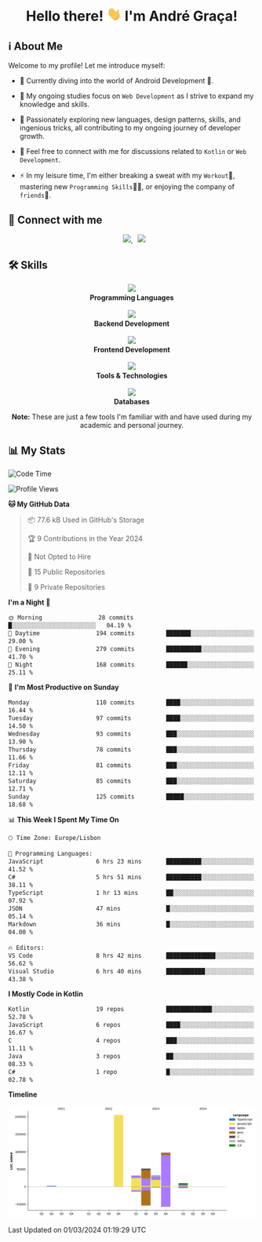 <h1 align="center">Hello there! <img src="https://raw.githubusercontent.com/ABSphreak/ABSphreak/master/gifs/Hi.gif" width="30"> I'm André Graça!</h1>

## ℹ️ About Me

Welcome to my profile! Let me introduce myself:

- 🔭 Currently diving into the world of Android Development 📱.

- 🌱 My ongoing studies focus on `Web Development` as I strive to expand my knowledge and skills.
 
- 🚀 Passionately exploring new languages, design patterns, skills, and ingenious tricks, all contributing to my ongoing journey of developer growth.

- 💬 Feel free to connect with me for discussions related to `Kotlin` or `Web Development`.

- ⚡ In my leisure time, I'm either breaking a sweat with my `Workout`💪, mastering new `Programming Skills`👨‍💻, or enjoying the company of `friends`👥.

## 🤝 Connect with me

<p align="center">
  <a style="margin-left: 10px;" target="_blank" href="mailto:sindrome.gracinha@gmail.com">
    <img width="50px" src="https://play-lh.googleusercontent.com/KSuaRLiI_FlDP8cM4MzJ23ml3og5Hxb9AapaGTMZ2GgR103mvJ3AAnoOFz1yheeQBBI">
  </a>
  <a style="margin-left: 10px;" target="_blank" href="https://twitter.com/Andre_Graca3">
    <img src="https://skillicons.dev/icons?i=twitter">
  </a>
</p>

## 🛠️ Skills

<div align="center">
  <p align="center">
    <img src="https://skillicons.dev/icons?i=kotlin,java,js,ts,python,c&perline=6" /><br/>
    <b>Programming Languages</b><br/><br/>
    <img src="https://skillicons.dev/icons?i=spring,nodejs,express&perline=5" /><br/>
    <b>Backend Development</b><br/><br/>
    <img src="https://skillicons.dev/icons?i=react,nextjs,html,css,bootstrap,tailwind&perline=6" /><br/>
    <b>Frontend Development</b><br/><br/>
    <img src="https://skillicons.dev/icons?i=docker,linux,bash,git,github,androidstudio,jenkins,postman&perline=9" /><br/>
    <b>Tools & Technologies</b><br/><br/>
    <img src="https://skillicons.dev/icons?i=postgres,mongodb&perline=2" /><br/>
    <b>Databases</b>
  </p> 
  <p align="center"><b>Note:</b> These are just a few tools I'm familiar with and have used during my academic and personal journey.</p>
</div>

## 📊 My Stats

<!--START_SECTION:waka-->
![Code Time](http://img.shields.io/badge/Code%20Time-709%20hrs%2042%20mins-blue)

![Profile Views](http://img.shields.io/badge/Profile%20Views-6-blue)

**🐱 My GitHub Data** 

> 📦 77.6 kB Used in GitHub's Storage 
 > 
> 🏆 9 Contributions in the Year 2024
 > 
> 🚫 Not Opted to Hire
 > 
> 📜 15 Public Repositories 
 > 
> 🔑 9 Private Repositories 
 > 
**I'm a Night 🦉** 

```text
🌞 Morning                28 commits          █░░░░░░░░░░░░░░░░░░░░░░░░   04.19 % 
🌆 Daytime                194 commits         ███████░░░░░░░░░░░░░░░░░░   29.00 % 
🌃 Evening                279 commits         ██████████░░░░░░░░░░░░░░░   41.70 % 
🌙 Night                  168 commits         ██████░░░░░░░░░░░░░░░░░░░   25.11 % 
```
📅 **I'm Most Productive on Sunday** 

```text
Monday                   110 commits         ████░░░░░░░░░░░░░░░░░░░░░   16.44 % 
Tuesday                  97 commits          ████░░░░░░░░░░░░░░░░░░░░░   14.50 % 
Wednesday                93 commits          ███░░░░░░░░░░░░░░░░░░░░░░   13.90 % 
Thursday                 78 commits          ███░░░░░░░░░░░░░░░░░░░░░░   11.66 % 
Friday                   81 commits          ███░░░░░░░░░░░░░░░░░░░░░░   12.11 % 
Saturday                 85 commits          ███░░░░░░░░░░░░░░░░░░░░░░   12.71 % 
Sunday                   125 commits         █████░░░░░░░░░░░░░░░░░░░░   18.68 % 
```


📊 **This Week I Spent My Time On** 

```text
🕑︎ Time Zone: Europe/Lisbon

💬 Programming Languages: 
JavaScript               6 hrs 23 mins       ██████████░░░░░░░░░░░░░░░   41.52 % 
C#                       5 hrs 51 mins       ██████████░░░░░░░░░░░░░░░   38.11 % 
TypeScript               1 hr 13 mins        ██░░░░░░░░░░░░░░░░░░░░░░░   07.92 % 
JSON                     47 mins             █░░░░░░░░░░░░░░░░░░░░░░░░   05.14 % 
Markdown                 36 mins             █░░░░░░░░░░░░░░░░░░░░░░░░   04.00 % 

🔥 Editors: 
VS Code                  8 hrs 42 mins       ██████████████░░░░░░░░░░░   56.62 % 
Visual Studio            6 hrs 40 mins       ███████████░░░░░░░░░░░░░░   43.38 % 
```

**I Mostly Code in Kotlin** 

```text
Kotlin                   19 repos            █████████████░░░░░░░░░░░░   52.78 % 
JavaScript               6 repos             ████░░░░░░░░░░░░░░░░░░░░░   16.67 % 
C                        4 repos             ███░░░░░░░░░░░░░░░░░░░░░░   11.11 % 
Java                     3 repos             ██░░░░░░░░░░░░░░░░░░░░░░░   08.33 % 
C#                       1 repo              █░░░░░░░░░░░░░░░░░░░░░░░░   02.78 % 
```



**Timeline**

![Lines of Code chart](https://raw.githubusercontent.com/AndreGraca3/AndreGraca3/main/assets/bar_graph.png)


 Last Updated on 01/03/2024 01:19:29 UTC
<!--END_SECTION:waka-->
